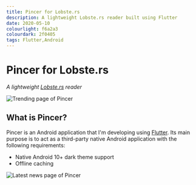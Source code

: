 ```yaml
---
title: Pincer for Lobste.rs
description: A lightweight Lobste.rs reader built using Flutter
date: 2020-05-10
colourlight: f6a2a3
colourdark: 2f0405
tags: Flutter,Android
---
```


# Pincer for Lobste.rs
*A lightweight [Lobste.rs](https://lobste.rs/) reader*

![Trending page of Pincer](trending.png)

## What is Pincer?
Pincer is an Android application that I'm developing using [Flutter](https://flutter.dev/). Its main purpose is to act as a third-party native Android application with the following requirements:

 - Native Android 10+ dark theme support
 - Offline caching

![Latest news page of Pincer](latest.png)